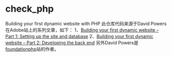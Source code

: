 check_php
=========

Building your first dynamic website with PHP
此仓库代码来源于David Powers在Adobe站上的系列文章，如下：
1、[Building your first dynamic website – Part 1: Setting up the site and database](http://www.adobe.com/devnet/dreamweaver/articles/first_dynamic_site_pt1.html)
2、[Building your first dynamic website – Part 2: Developing the back end](http://www.adobe.com/devnet/dreamweaver/articles/first_dynamic_site_pt2.html)
另外David Powers是[foundationphp](http://foundationphp.com/)站的作者。
